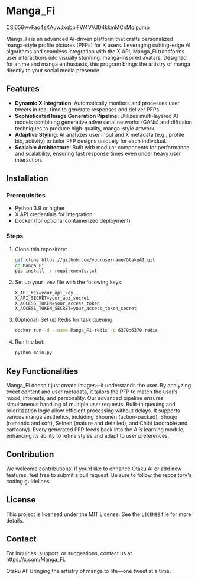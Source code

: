 # Manga_Fi

CSj656wvFao4sXAuwJxqbpiFW4VVJD4kkmMCnMqipump

Manga_Fi is an advanced AI-driven platform that crafts personalized manga-style profile pictures (PFPs) for X users. Leveraging cutting-edge AI algorithms and seamless integration with the X API, Manga_Fi transforms user interactions into visually stunning, manga-inspired avatars. Designed for anime and manga enthusiasts, this program brings the artistry of manga directly to your social media presence.

## Features

- **Dynamic X Integration**: Automatically monitors and processes user tweets in real-time to generate responses and deliver PFPs.
- **Sophisticated Image Generation Pipeline**: Utilizes multi-layered AI models combining generative adversarial networks (GANs) and diffusion techniques to produce high-quality, manga-style artwork.
- **Adaptive Styling**: AI analyzes user input and X metadata (e.g., profile bio, activity) to tailor PFP designs uniquely for each individual.
- **Scalable Architecture**: Built with modular components for performance and scalability, ensuring fast response times even under heavy user interaction.

## Installation

### Prerequisites
- Python 3.9 or higher
- X API credentials for integration
- Docker (for optional containerized deployment)

### Steps

1. Clone this repository:
   ```bash
   git clone https://github.com/yourusername/OtakuAI.git
   cd Manga_Fi
   pip install -r requirements.txt
   ```
2. Set up your `.env` file with the following keys:
   ```
   X_API_KEY=your_api_key
   X_API_SECRET=your_api_secret
   X_ACCESS_TOKEN=your_access_token
   X_ACCESS_TOKEN_SECRET=your_access_token_secret
   ```
3. (Optional) Set up Redis for task queuing:
   ```bash
   docker run -d --name Manga_Fi-redis -p 6379:6379 redis
   ```
4. Run the bot:
   ```bash
   python main.py
   ```

## Key Functionalities

Manga_Fi doesn't just create images—it understands the user. By analyzing tweet content and user metadata, it tailors the PFP to match the user’s mood, interests, and personality. Our advanced pipeline ensures simultaneous handling of multiple user requests. Built-in queuing and prioritization logic allow efficient processing without delays. It supports various manga aesthetics, including Shounen (action-packed), Shoujo (romantic and soft), Seinen (mature and detailed), and Chibi (adorable and cartoony). Every generated PFP feeds back into the AI’s learning module, enhancing its ability to refine styles and adapt to user preferences.

## Contribution

We welcome contributions! If you’d like to enhance Otaku AI or add new features, feel free to submit a pull request. Be sure to follow the repository's coding guidelines.

## License

This project is licensed under the MIT License. See the `LICENSE` file for more details.

## Contact

For inquiries, support, or suggestions, contact us at https://x.com/Manga_Fi.

Otaku AI: Bringing the artistry of manga to life—one tweet at a time.
